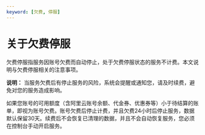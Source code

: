 ```yaml
---
keyword: [欠费, 停服]
---
```


# 关于欠费停服

欠费停服指服务因账号欠费而自动停止，处于欠费停服状态的服务不计费。本文说明与欠费停服相关的注意事项。

**说明：** 当服务欠费后有停止服务的风险，系统会提醒或通知您，请及时续费，避免对您的服务造成影响。

如果您账号的可用额度（含阿里云账号余额、代金券、优惠券等）小于待结算的账单，即视为账号欠费。账号欠费后停止计费，并且欠费24小时后停止服务，数据默认保留30天。续费后不会恢复已清理的数据，并且不会自动恢复服务，您必须在控制台手动开启服务。

